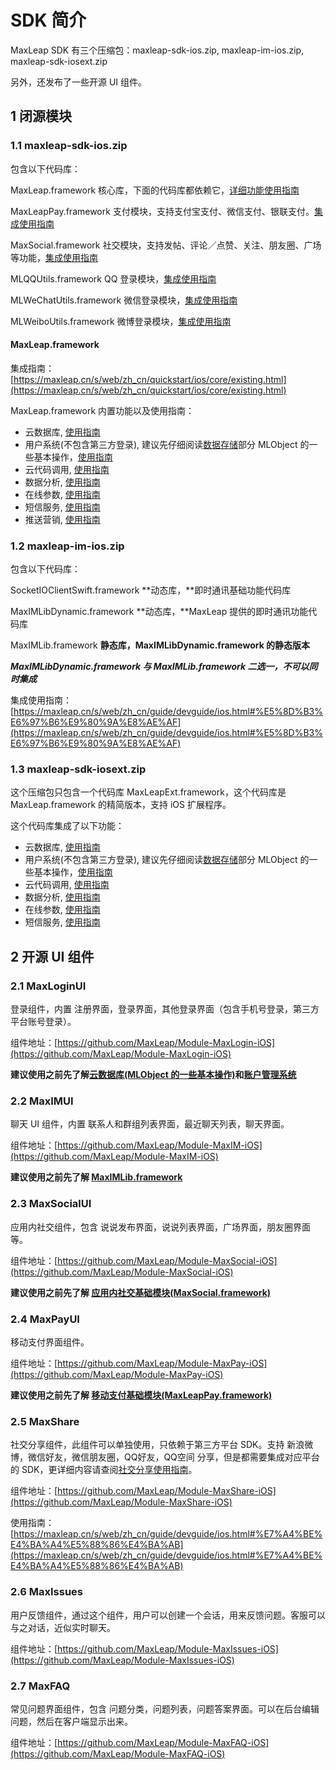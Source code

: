 # SDK 简介

MaxLeap SDK 有三个压缩包：maxleap-sdk-ios.zip, maxleap-im-ios.zip, maxleap-sdk-iosext.zip

另外，还发布了一些开源 UI 组件。

## 1 闭源模块

### 1.1 maxleap-sdk-ios.zip

包含以下代码库：

MaxLeap.framework 核心库，下面的代码库都依赖它，[详细功能使用指南](#MaxLeap_detail)

<span id="MaxLeapPay_detail"></span>
MaxLeapPay.framework 支付模块，支持支付宝支付、微信支付、银联支付。[集成使用指南][MaxLeapPay_detail]

<span id="MaxSocial_detail"></span>
MaxSocial.framework 社交模块，支持发帖、评论／点赞、关注、朋友圈、广场等功能，[集成使用指南][MaxSocial_detail]

<span id="MLQQUtils_detail"></span>
MLQQUtils.framework QQ 登录模块，[集成使用指南][MLQQUtils_detail]

<span id="MLWeChatUtils_detail"></span>
MLWeChatUtils.framework 微信登录模块，[集成使用指南][MLWeChatUtils_detail]

<span id="MLWeiboUtils_detail"></span>
MLWeiboUtils.framework 微博登录模块，[集成使用指南][MLWeiboUtils_detail]


<span id="MaxLeap_detail"></span>
#### MaxLeap.framework

集成指南：[https://maxleap.cn/s/web/zh_cn/quickstart/ios/core/existing.html](https://maxleap.cn/s/web/zh_cn/quickstart/ios/core/existing.html)

MaxLeap.framework 内置功能以及使用指南：

- 云数据库, [使用指南][cloud_data]
- 用户系统(不包含第三方登录), 建议先仔细阅读[数据存储][cloud_data]部分 MLObject 的一些基本操作，[使用指南][accout_system]
- 云代码调用, [使用指南][cloud_code]
- 数据分析, [使用指南][analytics]
- 在线参数, [使用指南][cloud_config]
- 短信服务, [使用指南][smscode]
- 推送营销, [使用指南][marketing]


<span id="maxleap-im-ios"></span>
### 1.2 maxleap-im-ios.zip

包含以下代码库：

SocketIOClientSwift.framework **动态库，**即时通讯基础功能代码库

MaxIMLibDynamic.framework **动态库，**MaxLeap 提供的即时通讯功能代码库

MaxIMLib.framework **静态库，MaxIMLibDynamic.framework 的静态版本**

**_MaxIMLibDynamic.framework 与 MaxIMLib.framework 二选一，不可以同时集成_**

集成使用指南：[https://maxleap.cn/s/web/zh_cn/guide/devguide/ios.html#%E5%8D%B3%E6%97%B6%E9%80%9A%E8%AE%AF](https://maxleap.cn/s/web/zh_cn/guide/devguide/ios.html#%E5%8D%B3%E6%97%B6%E9%80%9A%E8%AE%AF)

### 1.3 maxleap-sdk-iosext.zip

这个压缩包只包含一个代码库 MaxLeapExt.framework，这个代码库是 MaxLeap.framework 的精简版本，支持 iOS 扩展程序。

这个代码库集成了以下功能：

- 云数据库, [使用指南][cloud_data]
- 用户系统(不包含第三方登录), 建议先仔细阅读[数据存储][cloud_data]部分 MLObject 的一些基本操作，[使用指南][accout_system]
- 云代码调用, [使用指南][cloud_code]
- 数据分析, [使用指南][analytics]
- 在线参数, [使用指南][cloud_config]
- 短信服务, [使用指南][smscode]

## 2 开源 UI 组件

### 2.1 MaxLoginUI

登录组件，内置 注册界面，登录界面，其他登录界面（包含手机号登录，第三方平台账号登录）。

组件地址：[https://github.com/MaxLeap/Module-MaxLogin-iOS](https://github.com/MaxLeap/Module-MaxLogin-iOS)

**建议使用之前先了解[云数据库(MLObject 的一些基本操作)][cloud_data]和[账户管理系统][accout_system]**

### 2.2 MaxIMUI

聊天 UI 组件，内置 联系人和群组列表界面，最近聊天列表，聊天界面。

组件地址：[https://github.com/MaxLeap/Module-MaxIM-iOS](https://github.com/MaxLeap/Module-MaxIM-iOS)

**建议使用之前先了解 [MaxIMLib.framework](#maxleap-im-ios)**

### 2.3 MaxSocialUI

应用内社交组件，包含 说说发布界面，说说列表界面，广场界面，朋友圈界面等。

组件地址：[https://github.com/MaxLeap/Module-MaxSocial-iOS](https://github.com/MaxLeap/Module-MaxSocial-iOS)

**建议使用之前先了解 [应用内社交基础模块(MaxSocial.framework)](#MaxSocial_detail)**

### 2.4 MaxPayUI

移动支付界面组件。

组件地址：[https://github.com/MaxLeap/Module-MaxPay-iOS](https://github.com/MaxLeap/Module-MaxPay-iOS)

**建议使用之前先了解 [移动支付基础模块(MaxLeapPay.framework)](#MaxLeapPay_detail)**

### 2.5 MaxShare

社交分享组件，此组件可以单独使用，只依赖于第三方平台 SDK。支持 新浪微博，微信好友，微信朋友圈，QQ好友，QQ空间 分享，但是都需要集成对应平台的 SDK，更详细内容请查阅[社交分享使用指南](https://maxleap.cn/s/web/zh_cn/guide/devguide/ios.html#%E7%A4%BE%E4%BA%A4%E5%88%86%E4%BA%AB)。

组件地址：[https://github.com/MaxLeap/Module-MaxShare-iOS](https://github.com/MaxLeap/Module-MaxShare-iOS)

使用指南：[https://maxleap.cn/s/web/zh_cn/guide/devguide/ios.html#%E7%A4%BE%E4%BA%A4%E5%88%86%E4%BA%AB](https://maxleap.cn/s/web/zh_cn/guide/devguide/ios.html#%E7%A4%BE%E4%BA%A4%E5%88%86%E4%BA%AB)

### 2.6 MaxIssues

用户反馈组件，通过这个组件，用户可以创建一个会话，用来反馈问题。客服可以与之对话，近似实时聊天。

组件地址：[https://github.com/MaxLeap/Module-MaxIssues-iOS](https://github.com/MaxLeap/Module-MaxIssues-iOS)

### 2.7 MaxFAQ

常见问题界面组件，包含 问题分类，问题列表，问题答案界面。可以在后台编辑问题，然后在客户端显示出来。

组件地址：[https://github.com/MaxLeap/Module-MaxFAQ-iOS](https://github.com/MaxLeap/Module-MaxFAQ-iOS)



[cloud_data]: https://maxleap.cn/s/web/zh_cn/guide/devguide/ios.html#数据存储
[accout_system]: https://maxleap.cn/s/web/zh_cn/guide/devguide/ios.html#账号服务
[cloud_code]: https://maxleap.cn/s/web/zh_cn/guide/devguide/ios.html#云代码
[analytics]: https://maxleap.cn/s/web/zh_cn/guide/devguide/ios.html#数据分析
[cloud_config]: https://maxleap.cn/s/web/zh_cn/guide/devguide/ios.html#在线参数
[smscode]: https://maxleap.cn/s/web/zh_cn/guide/devguide/ios.html#账号服务-短信验证服务
[marketing]: https://maxleap.cn/s/web/zh_cn/guide/devguide/ios.html#推送营销

[MaxLeapPay_detail]: https://maxleap.cn/s/web/zh_cn/guide/devguide/ios.html#移动支付
[MaxSocial_detail]: https://maxleap.cn/s/web/zh_cn/guide/devguide/ios.html#应用内社交
[MLQQUtils_detail]: https://maxleap.cn/s/web/zh_cn/guide/devguide/ios.html#账号服务-第三方登录-使用-qq-账号登陆
[MLWeChatUtils_detail]: https://maxleap.cn/s/web/zh_cn/guide/devguide/ios.html#账号服务-第三方登录-使用微信账号登陆
[MLWeiboUtils_detail]: https://maxleap.cn/s/web/zh_cn/guide/devguide/ios.html#账号服务-第三方登录-使用微博账号登陆